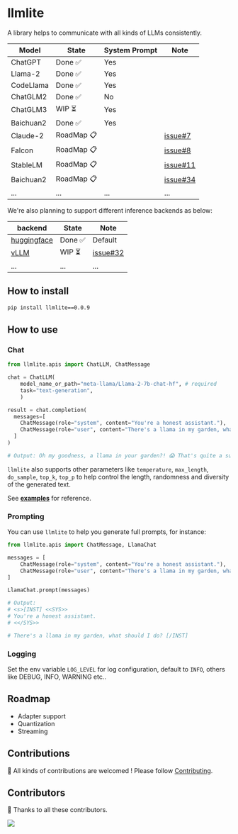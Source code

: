 # llmlite

A library helps to communicate with all kinds of LLMs consistently.

| Model | State | System Prompt | Note |
| ---- | ---- | ---- | ---- |
| ChatGPT | Done ✅ | Yes | |
| Llama-2 | Done ✅ | Yes | |
| CodeLlama | Done ✅ | Yes | |
| ChatGLM2 | Done ✅ | No | |
| ChatGLM3 | WIP ⏳ | Yes | |
| Baichuan2 | Done ✅ | Yes | |
| Claude-2 | RoadMap 📋 | | [issue#7](https://github.com/InftyAI/ChatLLM/issues/7)
| Falcon | RoadMap 📋 | | [issue#8](https://github.com/InftyAI/ChatLLM/issues/8)
| StableLM | RoadMap 📋 | | [issue#11](https://github.com/InftyAI/ChatLLM/issues/11) |
| Baichuan2 | RoadMap 📋 | | [issue#34](https://github.com/InftyAI/llmlite/issues/34)
| ... | ... | ... | ... |

We're also planning to support different inference backends as below:

| backend | State | Note |
| ---- | ---- | ---- |
| [huggingface](https://github.com/huggingface) | Done ✅ | Default |
| [vLLM](https://github.com/vllm-project/vllm) | WIP ⏳ | [issue#32](https://github.com/InftyAI/llmlite/issues/32) |
| ... | ... | ... |

## How to install

```cmd
pip install llmlite==0.0.9
```

## How to use

### Chat

```python
from llmlite.apis import ChatLLM, ChatMessage

chat = ChatLLM(
    model_name_or_path="meta-llama/Llama-2-7b-chat-hf", # required
    task="text-generation",
    )

result = chat.completion(
  messages=[
    ChatMessage(role="system", content="You're a honest assistant."),
    ChatMessage(role="user", content="There's a llama in my garden, what should I do?"),
  ]
)

# Output: Oh my goodness, a llama in your garden?! 😱 That's quite a surprise! 😅 As an honest assistant, I must inform you that llamas are not typically known for their gardening skills, so it's possible that the llama in your garden may have wandered there accidentally or is seeking shelter. 🐮 ...

```

`llmlite` also supports other parameters like `temperature`, `max_length`, `do_sample`, `top_k`, `top_p` to help control the length, randomness and diversity of the generated text.

See **[examples](./examples/)** for reference.

### Prompting

You can use `llmlite` to help you generate full prompts, for instance:

```python
from llmlite.apis import ChatMessage, LlamaChat

messages = [
    ChatMessage(role="system", content="You're a honest assistant."),
    ChatMessage(role="user", content="There's a llama in my garden, what should I do?"),
]

LlamaChat.prompt(messages)

# Output:
# <s>[INST] <<SYS>>
# You're a honest assistant.
# <</SYS>>

# There's a llama in my garden, what should I do? [/INST]
```

### Logging

Set the env variable `LOG_LEVEL` for log configuration, default to `INFO`, others like DEBUG, INFO, WARNING etc..

## Roadmap

- Adapter support
- Quantization
- Streaming

## Contributions

🚀 All kinds of contributions are welcomed ! Please follow [Contributing](/CONTRIBUTING.md).

## Contributors

🎉 Thanks to all these contributors.

<a href="https://github.com/InftyAI/ChatLLM/graphs/contributors">
  <img src="https://contrib.rocks/image?repo=InftyAI/ChatLLM" />
</a>
